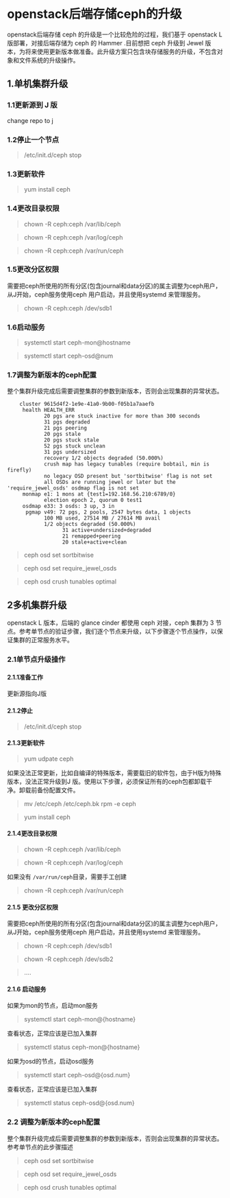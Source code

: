 # openstack后端存储ceph的升级
openstack后端存储 ceph 的升级是一个比较危险的过程，我们基于 openstack L 版部署，对接后端存储为 ceph 的 Hammer .目前想把 ceph 升级到 Jewel 版本，为将来使用更新版本做准备。此升级方案只包含块存储服务的升级，不包含对象和文件系统的升级操作。

## 1.单机集群升级

### 1.1更新源到 J 版

change repo to j

### 1.2停止一个节点

> /etc/init.d/ceph stop

### 1.3更新软件

> yum install ceph

### 1.4更改目录权限

>chown -R ceph:ceph /var/lib/ceph

>chown -R ceph:ceph /var/log/ceph

>chown -R ceph:ceph /var/run/ceph

### 1.5更改分区权限

需要把ceph所使用的所有分区(包含journal和data分区)的属主调整为ceph用户，从J开始，ceph服务使用ceph 用户启动，并且使用systemd 来管理服务。

>chown -R ceph:ceph /dev/sdb1


### 1.6启动服务

> systemctl start ceph-mon@hostname

> systemctl start ceph-osd@num


### 1.7调整为新版本的ceph配置
整个集群升级完成后需要调整集群的参数到新版本，否则会出现集群的异常状态。


```
    cluster 9615d4f2-1e9e-41a0-9b00-f05b1a7aaefb
     health HEALTH_ERR
            20 pgs are stuck inactive for more than 300 seconds
            31 pgs degraded
            21 pgs peering
            20 pgs stale
            20 pgs stuck stale
            52 pgs stuck unclean
            31 pgs undersized
            recovery 1/2 objects degraded (50.000%)
            crush map has legacy tunables (require bobtail, min is firefly)
            no legacy OSD present but 'sortbitwise' flag is not set
            all OSDs are running jewel or later but the 'require_jewel_osds' osdmap flag is not set
     monmap e1: 1 mons at {test1=192.168.56.210:6789/0}
            election epoch 2, quorum 0 test1
     osdmap e33: 3 osds: 3 up, 3 in
      pgmap v49: 72 pgs, 2 pools, 2547 bytes data, 1 objects
            100 MB used, 27514 MB / 27614 MB avail
            1/2 objects degraded (50.000%)
                  31 active+undersized+degraded
                  21 remapped+peering
                  20 stale+active+clean

```


>ceph osd set sortbitwise

>ceph osd set require_jewel_osds

>ceph osd crush tunables optimal


## 2多机集群升级
openstack L 版本，后端的 glance cinder 都使用 ceph 对接，ceph 集群为 3 节点。参考单节点的验证步骤，我们逐个节点来升级，以下步骤逐个节点操作，以保证集群的正常服务水平。

### 2.1单节点升级操作

#### 2.1.1准备工作
更新源指向J版

#### 2.1.2停止

> /etc/init.d/ceph stop

#### 2.1.3更新软件

> yum udpate ceph

如果没法正常更新，比如自编译的特殊版本，需要载旧的软件包，由于H版为特殊版本，没法正常升级到J 版。使用以下步骤，必须保证所有的ceph包都卸载干净。卸载前备份配置文件。
> mv /etc/ceph /etc/ceph.bk
> rpm -e ceph

> yum install ceph

#### 2.1.4更改目录权限

>chown -R ceph:ceph /var/lib/ceph

>chown -R ceph:ceph /var/log/ceph

如果没有 `/var/run/ceph`目录，需要手工创建

>chown -R ceph:ceph /var/run/ceph


#### 2.1.5 更改分区权限

需要把ceph所使用的所有分区(包含journal和data分区)的属主调整为ceph用户，从J开始，ceph服务使用ceph 用户启动，并且使用systemd 来管理服务。

>chown -R ceph:ceph /dev/sdb1

>chown -R ceph:ceph /dev/sdb2

> ....

#### 2.1.6 启动服务

如果为mon的节点，启动mon服务
> systemctl start ceph-mon@{hostname}

查看状态，正常应该是已加入集群

> systemctl status ceph-mon@{hostname}

如果为osd的节点，启动osd服务
> systemctl start ceph-osd@{osd.num}

查看状态，正常应该是已加入集群
> systemctl status ceph-osd@{osd.num}

### 2.2 调整为新版本的ceph配置

整个集群升级完成后需要调整集群的参数到新版本，否则会出现集群的异常状态。参考单节点的此步骤描述

>ceph osd set sortbitwise

>ceph osd set require_jewel_osds

>ceph osd crush tunables optimal
